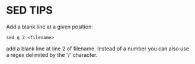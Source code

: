 SED TIPS
========

Add a blank line at a given position:

	sed g 2 <filename>

add a blank line at line 2 of filename.
Instead of a number you can also use a regex delimited by the '/'
character.
